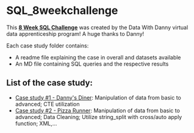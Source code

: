 # SQL_8weekchallenge

This **[8 Week SQL Challenge](https://8weeksqlchallenge.com)** was created by the Data With Danny virtual data apprenticeship program! A huge thanks to Danny!

Each case study folder contains:
- A readme file explaining the case in overall and datasets available
- An MD file containing SQL queries and the respective results

## List of the case study:
* [Case study #1 - Danny's Diner](https://github.com/phucthichlai/SQL_8weekchallenge/tree/main/Case%20Study%201%20-%20Danny's%20Diner): Manipulation of data from basic to advanced; CTE utilization
* [Case study #2 - Pizza Runner](https://github.com/phucthichlai/SQL_8weekchallenge/tree/main/Case%20Study%202%20-%20Pizza%20Runner): Manipulation of data from basic to advanced; Data Cleaning; Utilize string_split with cross/auto apply function; XML,...
